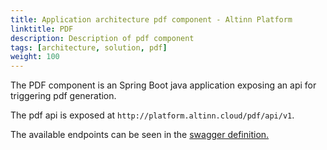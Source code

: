 ```yaml
---
title: Application architecture pdf component - Altinn Platform
linktitle: PDF
description: Description of pdf component
tags: [architecture, solution, pdf]
weight: 100
---
```


The PDF component is an Spring Boot java application exposing an api for triggering pdf generation.

The pdf api is exposed at `http://platform.altinn.cloud/pdf/api/v1`.

The available endpoints can be seen in the [swagger definition.](https://platform.at21.altinn.cloud/pdf/swagger-ui.html)
